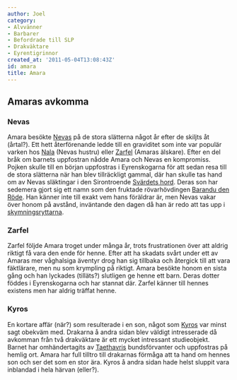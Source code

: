 ```yaml
---
author: Joel
category:
- Alvvänner
- Barbarer
- Befordrade till SLP
- Drakväktare
- Eyrentigrinnor
created_at: '2011-05-04T13:08:43Z'
id: amara
title: Amara
---
```

## Amaras avkomma

### Nevas

Amara besökte [Nevas] på de stora slätterna något år efter de skiljts åt (årtal?). Ett hett återförenande ledde till en graviditet som inte var populär varken hos [Nala] (Nevas hustru) eller [Zarfel] (Amaras älskare). Efter en del bråk om barnets uppfostran nådde Amara och Nevas en kompromiss. Pojken skulle till en början uppfostras i Eyrenskogarna för att sedan resa till de stora slätterna när han blev tillräckligt gammal, där han skulle tas hand om av Nevas släktingar i den Sirontroende [Svärdets hord]. Deras son har sedemera gjort sig ett namn som den fruktade rövarhövdingen [Barandu den Röde]. Han känner inte till exakt vem hans föräldrar är, men Nevas vakar över honom på avstånd, inväntande den dagen då han är redo att tas upp i [skymningsryttarna].

### Zarfel

Zarfel följde Amara troget under många år, trots frustrationen över att aldrig riktigt få vara den ende för henne. Efter att ha skadats svårt under ett av Amaras mer våghalsiga äventyr drog han sig tillbaka och återgick till att vara fäktlärare, men nu som krympling på riktigt. Amara besökte honom en sista gång och han lyckades (tilläts?) slutligen ge henne ett barn. Deras dotter föddes i Eyrenskogarna och har stannat där. Zarfel känner till hennes existens men har aldrig träffat henne.

### Kyros

En kortare affär (när?) som resulterade i en son, något som [Kyros] var minst sagt obekväm med. Drakarna å andra sidan blev väldigt intresserade då avkomman från två drakväktare är ett mycket intressant studieobjekt. Barnet har omhändertagits av [Taethavris] bundsförvanter och uppfostras på hemlig ort. Amara har full tilltro till drakarnas förmåga att ta hand om hennes son och ser det som en stor ära. Kyros å andra sidan hade helst sluppit vara inblandad i hela härvan (eller?).

  [Nevas]: Nevas
  [Nala]: Nala
  [Zarfel]: Zarfel
  [Svärdets hord]: Svärdets_hord
  [Barandu den Röde]: Barandu_den_Röde
  [skymningsryttarna]: skymningsryttarna
  [Kyros]: Kyros_av_Kronodycle
  [Taethavris]: Taethavris